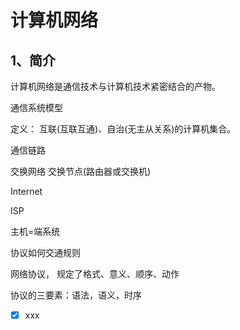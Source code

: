 # 计算机网络

## 1、简介

计算机网络是通信技术与计算机技术紧密结合的产物。

通信系统模型

定义： 互联(互联互通)、自治(无主从关系)的计算机集合。

通信链路

交换网络 交换节点(路由器或交换机)

Internet

ISP

主机=端系统

协议如何交通规则

网络协议， 规定了格式、意义、顺序、动作

协议的三要素：语法，语义，时序

- [x] xxx
